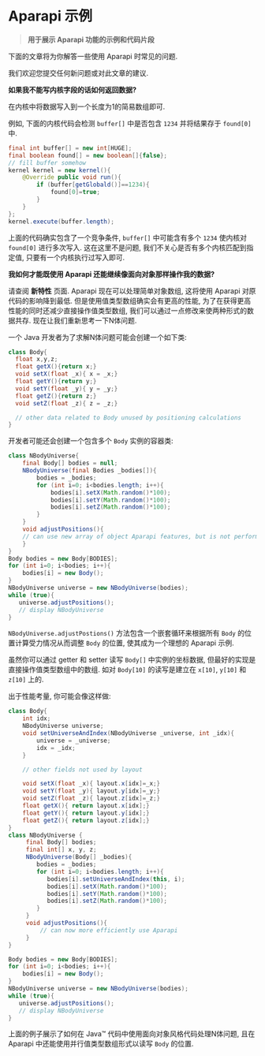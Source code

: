 # Aparapi 示例

> **用于展示 Aparapi 功能的示例和代码片段**

下面的文章将为你解答一些使用 Aparapi 时常见的问题.

我们欢迎您提交任何新问题或对此文章的建议.

**如果我不能写内核字段的话如何返回数据?**

在内核中将数据写入到一个长度为1的简易数组即可.

例如, 下面的内核代码会检测 `buffer[]` 中是否包含 `1234` 并将结果存于 `found[0]` 中.

```java
final int buffer[] = new int[HUGE];
final boolean found[] = new boolean[]{false};
// fill buffer somehow
kernel kernel = new kernel(){
    @Override public void run(){
        if (buffer[getGlobald()]==1234){
            found[0]=true;
        }
    }
};
kernel.execute(buffer.length);
```

上面的代码确实包含了一个竞争条件, `buffer[]` 中可能含有多个 `1234` 使内核对 `found[0]` 进行多次写入. 这在这里不是问题, 我们不关心是否有多个内核匹配到指定值, 只要有一个内核执行过写入即可.

**我如何才能既使用 Aparapi 还能继续像面向对象那样操作我的数据?**

请查阅 **新特性** 页面. Aparapi 现在可以处理简单对象数组, 这将使用 Aparapi 对原代码的影响降到最低. 但是使用值类型数组确实会有更高的性能, 为了在获得更高性能的同时还减少直接操作值类型数组, 我们可以通过一点修改来使两种形式的数据共存. 现在让我们重新思考一下N体问题.

一个 Java 开发者为了求解N体问题可能会创建一个如下类:

```java
class Body{
  float x,y,z;
  float getX(){return x;}
  void setX(float _x){ x = _x;}
  float getY(){return y;}
  void setY(float _y){ y = _y;}
  float getZ(){return z;}
  void setZ(float _z){ z = _z;}

  // other data related to Body unused by positioning calculations
}
```

开发者可能还会创建一个包含多个 `Body` 实例的容器类:

```java
class NBodyUniverse{
    final Body[] bodies = null;
    NBodyUniverse(final Bodies _bodies[]){
        bodies = _bodies;
        for (int i=0; i<bodies.length; i++){
            bodies[i].setX(Math.random()*100);
            bodies[i].setY(Math.random()*100);
            bodies[i].setZ(Math.random()*100);
        }
    }
    void adjustPositions(){
    // can use new array of object Aparapi features, but is not performant
    }
}
Body bodies = new Body[BODIES];
for (int i=0; i<bodies; i++){
    bodies[i] = new Body();
}
NBodyUniverse universe = new NBodyUniverse(bodies);
while (true){
   universe.adjustPositions();
   // display NBodyUniverse
}
```

`NBodyUniverse.adjustPostions()` 方法包含一个嵌套循环来根据所有 `Body` 的位置计算受力情况从而调整 `Body` 的位置, 使其成为一个理想的 Aparapi 示例.

虽然你可以通过 getter 和 setter 读写 `Body[]` 中实例的坐标数据, 但最好的实现是直接操作值类型数组中的数组. 如对 `Body[10]` 的读写是建立在 `x[10]`, `y[10]` 和 `z[10]` 上的.

出于性能考量, 你可能会像这样做:

```java
class Body{
    int idx;
    NBodyUniverse universe;
    void setUniverseAndIndex(NBodyUniverse _universe, int _idx){
        universe = _universe;
        idx = _idx;
    }

    // other fields not used by layout

    void setX(float _x){ layout.x[idx]=_x;}
    void setY(float _y){ layout.y[idx]=_y;}
    void setZ(float _z){ layout.z[idx]=_z;}
    float getX(){ return layout.x[idx];}
    float getY(){ return layout.y[idx];}
    float getZ(){ return layout.z[idx];}
}
class NBodyUniverse {
     final Body[] bodies;
     final int[] x, y, z;
     NBodyUniverse(Body[] _bodies){
        bodies = _bodies;
        for (int i=0; i<bodies.length; i++){
           bodies[i].setUniverseAndIndex(this, i);
           bodies[i].setX(Math.random()*100);
           bodies[i].setY(Math.random()*100);
           bodies[i].setZ(Math.random()*100);
        }
     }
     void adjustPositions(){
         // can now more efficiently use Aparapi
     }
}

Body bodies = new Body[BODIES];
for (int i=0; i<bodies; i++){
    bodies[i] = new Body();
}
NBodyUniverse universe = new NBodyUniverse(bodies);
while (true){
   universe.adjustPositions();
   // display NBodyUniverse
}
```

上面的例子展示了如何在 Java™ 代码中使用面向对象风格代码处理N体问题, 且在 Aparapi 中还能使用并行值类型数组形式以读写 `Body` 的位置.
